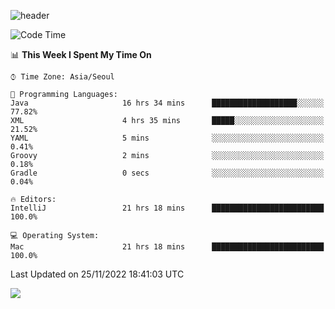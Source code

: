 ![header](https://capsule-render.vercel.app/api?type=Egg&color=timeAuto&height=300&section=header&text=PoPo&fontSize=90&animation=fadeIn)

  <!--START_SECTION:waka-->
![Code Time](http://img.shields.io/badge/Code%20Time-303%20hrs%2023%20mins-blue)

📊 **This Week I Spent My Time On** 

```text
⌚︎ Time Zone: Asia/Seoul

💬 Programming Languages: 
Java                     16 hrs 34 mins      ███████████████████░░░░░░   77.82% 
XML                      4 hrs 35 mins       █████░░░░░░░░░░░░░░░░░░░░   21.52% 
YAML                     5 mins              ░░░░░░░░░░░░░░░░░░░░░░░░░   0.41% 
Groovy                   2 mins              ░░░░░░░░░░░░░░░░░░░░░░░░░   0.18% 
Gradle                   0 secs              ░░░░░░░░░░░░░░░░░░░░░░░░░   0.04%

🔥 Editors: 
IntelliJ                 21 hrs 18 mins      █████████████████████████   100.0%

💻 Operating System: 
Mac                      21 hrs 18 mins      █████████████████████████   100.0%

```


 Last Updated on 25/11/2022 18:41:03 UTC
<!--END_SECTION:waka-->



<img src="https://capsule-render.vercel.app/api?type=Egg&color=timeAuto&height=300&section=footer&text=PoPo&fontSize=90&animation=fadeIn&reversal=true" />
